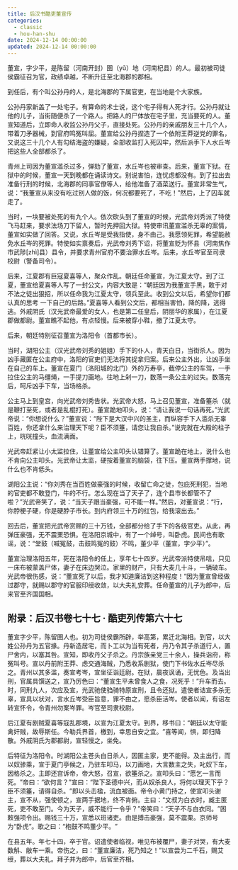 ```yaml
---
title: 后汉书酷吏董宣传
categories:
  - classic
  - hou-han-shu
date: 2024-12-14 00:00:00
updated: 2024-12-14 00:00:00
---
```


董宣，字少平，是陈留（河南开封）圉（yǔ）地（河南杞县）的人。最初被司徒侯霸征召为官，政绩卓越，不断升迁至北海郡的郡相。

<!-- more -->

到任后，有个叫公孙丹的人，是北海郡的下属官吏，在当地是个大家族。

公孙丹家新盖了一处宅子。有算命的术士说，这个宅子得有人死才行。公孙丹就让他的儿子，当街随便杀了一个路人。把路人的尸体放在宅子里，充当要死的人。董宣知道后，立即命人收监公孙丹父子，直接处死。公孙丹的亲戚朋友三十几个人，带着刀矛器械，到官府鸣冤叫屈。董宣给公孙丹捏造了一个依附王莽逆党的罪名，又说这三十几个人有勾结海盗的嫌疑，全部收监打入死囚牢，然后派手下人水丘岑把这些人全部都杀了。

青州上司因为董宣滥杀过多，弹劾了董宣，水丘岑也被审查。后来，董宣下狱。在狱中的时候，董宣一天到晚都在诵读诗文。别说害怕，连忧虑都没有。到了拉出去准备行刑的时候，北海郡的同事官僚等人，给他准备了酒菜送行。董宣非常生气，说：“我董宣从来没有吃过别人做的饭，何况都要死了，不吃！”然后，上了囚车就走了。

当时，一块要被处死的有九个人。依次砍头到了董宣的时候，光武帝刘秀派了特使飞马赶来，要求法场刀下留人，暂时先押回大狱。特使审讯董宣滥杀无辜的案情，董宣如实做了回答。又说，水丘岑是受我指使，身不由己。我愿领死罪，希望能赦免水丘岑的死罪。特使如实禀奏后，光武帝刘秀下诏，将董宣贬为怀县（河南焦作市武陟[zhì]县）县令，并要求青州官府不要治罪水丘岑。后来，水丘岑官至司隶校尉（警备司令）。

后来，江夏郡有巨寇夏喜等人，聚众作乱。朝廷任命董宣，为江夏太守。到了江夏，董宣给夏喜等人写了一封公文，内容大致是：“朝廷因为我董宣手黑，敢于对不法之徒出狠招，所以任命我为江夏太守，领兵至此。收到公文以后，希望你们都认真的思考 一下自己的后路。”夏喜等人看到公文后，都相当害怕，降的降，逃得逃。外戚阴氏（汉光武帝最爱的女人，也是第二任皇后，阴丽华的家属），在江夏郡做都尉。董宣瞧不起他，有点轻慢。后来被穿小鞋，撤了江夏太守。

后来，朝廷特别征召董宣为洛阳令（首都市长）。

当时，湖阳公主（汉光武帝刘秀的姐姐）手下的仆人，青天白日，当街杀人。因为凶手藏匿在公主府中，洛阳的官吏们无法将其捉拿归案。后来公主外出，让凶手坐在自己的车上。董宣在夏门（洛阳城的北门）外的万寿亭，截停公主的车驾，一手拉住公主的马缰绳，一手提刀画地。往地上剁一刀，数落一条公主的过失。数落完后，呵斥凶手下车，当场格杀。

公主马上到皇宫，向光武帝刘秀告状。光武帝大怒，马上召见董宣，准备箠杀（就是鞭打至死，或者是乱棍打死）。董宣跪地叩头，说：“请让我说一句话再死。”光武帝说：“你想说什么？”董宣说：“陛下是大汉中兴的圣主，而纵容手下人滥杀无辜百姓，你还拿什么来治理天下呢？臣不须箠，请您让我自杀。”说完就在大殿的柱子上，咣咣撞头，血流满面。

光武帝赶紧让小太监拉住，让董宣给公主叩头认错算了。董宣跪在地上，说什么也不肯向公主叩头。光武帝让太监，硬按着董宣的脑袋，往下压。董宣两手撑地，说什么也不肯低头。

湖阳公主说：“你刘秀在当百姓做豪强的时候，收留亡命之徒，包庇死刑犯，当地的官吏都不敢登门，牛的不行。怎么现在当了天子了，连个县市长都管不了啦？”光武帝笑了，说：“当天子跟当豪强，可不能一样。”然后，对董宣说：“行，你脖梗子硬，你是硬脖子市长。到内府领三十万的红包，给我滚出去。”

回去后，董宣把光武帝赏赐的三十万钱，全部都分给了手下的各级官吏。从此，再弹压豪强，无不震栗恐惧。在洛阳京城中，有了一个绰号，叫卧虎。民间也有歌谣，说：“堂鼓（喊冤鼓，击鼓鸣冤的鼓）不鸣，董少平（董宣，字少平）”。

董宣治理洛阳五年，死在洛阳令的任上，享年七十四岁。光武帝派特使吊唁，只见一床布被蒙盖尸体，妻子在床边哭泣。家里的财产，只有大麦几十斗，一辆破车。光武帝很伤感，说：”董宣死了以后，我才知道廉洁到这种程度！“因为董宣曾经做过郡守，就赐以郡守的官服印绶收敛，以大夫礼安葬。任命董宣的儿子为郎中，后来官至齐国国相。

## 附录：后汉书卷七十七 · 酷吏列传第六十七

董宣字少平，陈留圉人也。初为司徒侯霸所辟，举高第，累迁北海相。到官，以大姓公孙丹为五官掾。丹新造居宅，而卜工以为当有死者，丹乃令其子杀道行人，置尸舍内，以塞其咎。宣知，即收丹父子杀之。丹宗族亲党三十余人，操兵诣府，称冤叫号。宣以丹前附王莽、虑交通海贼，乃悉收系剧狱，使门下书佐水丘岑尽杀之。青州以其多滥，奏宣考岑，宣坐征诣廷尉。在狱，晨夜讽诵，无忧色。及当出刑，官属具馔送之，宣乃厉色曰：​“董宣生平未曾食人之食，况死乎！”升车而去。时，同刑九人，次应及宣，光武驰使驺骑特原宣刑，且令还狱。遣使者诘宣多杀无辜，宣具以状对，言水丘岑受臣旨意，罪不由之，愿杀臣活岑。使者以闻，有诏左转宣怀令，令青州勿案岑罪。岑官至司隶校尉。

后江夏有剧贼夏喜等寇乱郡境，以宣为江夏太守。到界，移书曰：​“朝廷以太守能禽奸贼，故辱斯任。今勒兵界首，檄到，幸思自安之宜。​”喜等闻，惧，即归降散。外戚阴氏为郡都尉，宣轻慢之，坐免。

后特征为洛阳令。时湖阳公主苍头白日杀人，因匿主家，吏不能得。及主出行，而以奴骖乘，宣于夏门亭候之，乃驻车叩马，以刀画地，大言数主之失，叱奴下车，因格杀之。主即还宫诉帝，帝大怒，召宣，欲箠杀之。宣叩头曰：​“愿乞一言而死。​”帝曰：​“欲何言？​”宣曰：​“陛下圣德中兴，而从奴杀良人，将何以理天下乎？臣不须箠，请得自杀。​”即以头击楹，流血被面。帝令小黄门持之，使宣叩头谢主，宣不从，强使顿之，宣两手据地，终不肯俯。主曰：​“文叔为白衣时，臧主匿死，吏不敢至门。今为天子，威不能行一令乎？​”帝笑曰：​“天子不与白衣同。​”困敕强项令出。赐钱三十万，宣悉以班诸吏。由是搏击豪强，莫不震栗。京师号为“卧虎”​。歌之曰：​“枹鼓不鸣董少平。​”

在县五年。年七十四，卒于官。诏遣使者临视，唯见布被覆尸，妻子对哭，有大麦数斛、敝车一乘。帝伤之，曰：​“董宣廉洁，死乃知之！”以宣尝为二千石，赐艾绶，葬以大夫礼。拜子并为郎中，后官至齐相。
